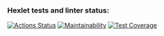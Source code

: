 ### Hexlet tests and linter status:
[![Actions Status](https://github.com/ilshatshamsetdinov/java-project-61/workflows/hexlet-check/badge.svg)](https://github.com/ilshatshamsetdinov/java-project-61/actions)
[![Maintainability](https://api.codeclimate.com/v1/badges/645a7f0c2957e2f74133/maintainability)](https://codeclimate.com/github/ilshatshamsetdinov/java-project-61/maintainability)
[![Test Coverage](https://api.codeclimate.com/v1/badges/645a7f0c2957e2f74133/test_coverage)](https://codeclimate.com/github/ilshatshamsetdinov/java-project-61/test_coverage)
